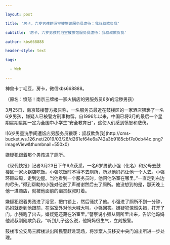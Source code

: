 ---
layout: post
title: '房卡，六岁男孩的浴室被旅馆服务员虐待：我叔叔欺负我'
subtitle: '房卡，六岁男孩的浴室被旅馆服务员虐待：我叔叔欺负我'
author: kbs668888
header-style: text
tags:
  - Web
---
神兽卡丁毛豆，房卡，微信kbs668888。

（原名：愤怒！南京三牌楼一家火锅店的男服务员6岁的淫秽男孩）

3月25日，南京鼓楼警方报告称，一名服务员最近在鼓楼区的一家酒店猥亵了一名6岁男孩，嫌疑人已被警方刑事拘留。自1996年以来，中国已将3月的最后一个星期星期星期一定为全国中小学生“安全教育日”，这使人们感到愤怒和悲伤。

![6岁男童洗手间遭饭店男服务员猥亵：叔叔欺负我](http://cms-
bucket.ws.126.net/2019/03/26/d261ef64e6a742a3b9185cbf7e0cb44c.png?imageView&thumbnail=550x0)  

嫌疑犯跟着那个男孩进了厕所。

《现代快报》记者3月23日下午6点获悉，一名6岁男孩小强（化名）和父母去鼓楼区一家火锅店吃饭。小强吃饭时不得不去厕所，所以他妈妈让他一个人去。小强环顾四周，走到边屋。当他看到一个服务员时，他问他浴室在哪里。”一直走到右边的尽头。”得到帮助的小强对他说了声谢谢然后去了厕所。他没想到的是，那天晚上他一进商店，就被他面前的幽灵叔叔盯着。

嫌疑犯跟着男孩进了浴室，把门锁上，然后骚扰了他。小强进了厕所不到一分钟，妈妈就走到他跟前，在浴室外对他大喊大叫。小强回答。嫌疑犯惊慌失措，打开了门。小强跑了出去。嫌疑犯还藏在浴室里。”警察说小强从厕所里出来，告诉他妈妈他叔叔刚刚欺负我，“听到儿子这么说，他妈妈很生气，立刻报警。

鼓楼市公安局三牌楼派出所民警赶赴现场，将涉案人员移交中央门派出所进一步处理。


